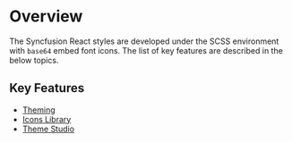 # Overview

The Syncfusion React styles are developed under the SCSS environment with `base64` embed font icons. The list of key features are described in the below topics.

## Key Features

* [Theming](./theme)
* [Icons Library](./icons)
* [Theme Studio](./theme-studio)
